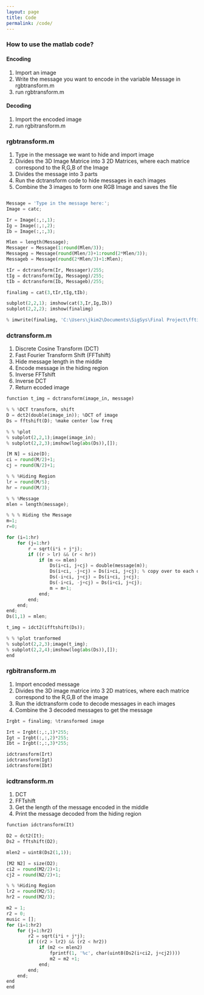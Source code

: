 ```yaml
---
layout: page
title: Code
permalink: /code/
---
```

### How to use the matlab code?

#### Encoding
1. Import an image
2. Write the message you want to encode in the variable Message in rgbtransform.m
3. run rgbtransform.m

#### Decoding
1. Import the encoded image
2. run rgbitransform.m



### rgbtransform.m
1. Type in the message we want to hide and import image
2. Divides the 3D Image Matrice into 3 2D Matrices, where each matrice correspond to the R,G,B of the Image
3. Divides the message into 3 parts
4. Run the dctransform code to hide messages in each images
5. Combine the 3 images to form one RGB Image and saves the file

```python

Message = 'Type in the message here:';
Image = catc;

Ir = Image(:,:,1);
Ig = Image(:,:,2);
Ib = Image(:,:,3);

Mlen = length(Message);
Messager = Message(1:round(Mlen/3));
Messageg = Message(round(Mlen/3)+1:round(2*Mlen/3));
Messageb = Message(round(2*Mlen/3)+1:Mlen);

tIr = dctransform(Ir, Messager)/255;
tIg = dctransform(Ig, Messageg)/255;
tIb = dctransform(Ib, Messageb)/255;

finalimg = cat(3,tIr,tIg,tIb);

subplot(2,2,1); imshow(cat(3,Ir,Ig,Ib))
subplot(2,2,2); imshow(finalimg)

% imwrite(finalimg, 'C:\Users\jkim2\Documents\SigSys\Final Project\fftimage.jpg')
```



### dctransform.m
1. Discrete Cosine Transform (DCT)
2. Fast Fourier Transform Shift (FFTshift)
3. Hide message length in the middle
4. Encode message in the hiding region
5. Inverse FFTshift
6. Inverse DCT
7. Return ecoded image

```python
function t_img = dctransform(image_in, message)

% % %DCT transform, shift
D = dct2(double(image_in)); %DCT of image
Ds = fftshift(D); %make center low freq

% % %plot
% subplot(2,2,1);image(image_in);
% subplot(2,2,3);imshow(log(abs(Ds)),[]);

[M N] = size(D); 
ci = round(M/2)+1; 
cj = round(N/2)+1;

% % %Hiding Region
lr = round(M/5); 
hr = round(M/3);

% % %Message
mlen = length(message);

% % % Hiding the Message
m=1; 
r=0;

for (i=1:hr)
    for (j=1:hr)
        r = sqrt(i*i + j*j);
        if ((r > lr) && (r < hr))
            if (m <= mlen)
                Ds(i+ci, j+cj) = double(message(m));
                Ds(i+ci, -j+cj) = Ds(i+ci, j+cj); % copy over to each quadrant
                Ds(-i+ci, j+cj) = Ds(i+ci, j+cj);
                Ds(-i+ci, -j+cj) = Ds(i+ci, j+cj);
                m = m+1; 
            end; 
        end; 
    end; 
end;
Ds(1,1) = mlen;

t_img = idct2(ifftshift(Ds));

% % %plot tranformed
% subplot(2,2,3);image(t_img);
% subplot(2,2,4);imshow(log(abs(Ds)),[]);
end
```



### rgbitransform.m
1. Import encoded message
2. Divides the 3D image matrice into 3 2D matrices, where each matrice correspond to the R,G,B of the image
3. Run the idctransform code to decode messages in each images
5. Combine the 3 decoded messages to get the message

```python
Irgbt = finalimg; %transformed image

Irt = Irgbt(:,:,1)*255;
Igt = Irgbt(:,:,2)*255;
Ibt = Irgbt(:,:,3)*255;

idctransform(Irt)
idctransform(Igt)
idctransform(Ibt)
```



### icdtransform.m
1. DCT
2. FFTshift
3. Get the length of the message encoded in the middle
4. Print the message decoded from the hiding region

```python
function idctransform(It)

D2 = dct2(It); 
Ds2 = fftshift(D2); 

mlen2 = uint8(Ds2(1,1));

[M2 N2] = size(D2); 
ci2 = round(M2/2)+1; 
cj2 = round(N2/2)+1;

% % %Hiding Region
lr2 = round(M2/5); 
hr2 = round(M2/3);

m2 = 1;
r2 = 0;
music = [];
for (i=1:hr2)
    for (j=1:hr2)
        r2 = sqrt(i*i + j*j);
        if ((r2 > lr2) && (r2 < hr2))
            if (m2 <= mlen2)
                fprintf(1, '%c', char(uint8(Ds2(i+ci2, j+cj2))))
                m2 = m2 +1; 
            end; 
        end; 
    end; 
end
end
```
